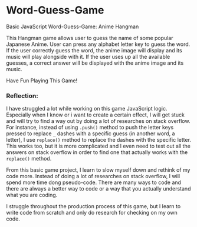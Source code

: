 # Word-Guess-Game
Basic JavaScript Word-Guess-Game: Anime Hangman

This Hangman game allows user to guess the name of some popular Japanese Anime. User can press any alphabet letter key to guess the word. If the user correctly guess the word, the anime image will display and its music will play alongside with it. If the user uses up all the available guesses, a correct answer will be displayed with the anime image and its music. 

Have Fun Playing This Game! 

### Reflection:
I have struggled a lot while working on this game JavaScript logic. Especially when I know or i want to create a certain effect, I will get stuck and will try to find a way out by doing a lot of researches on stack overflow. For instance, instead of using `.push()` method to push the letter keys pressed to replace `_` dashes with a specific guess (in another word, a letter), I use `replace()` method to replace the dashes with the specific letter. This works too, but it is more complicated and I even need to test out all the answers on stack overflow in order to find one that actually works with the `replace()` method. 

From this basic game project, I learn to slow myself down and rethink of my code more. Instead of doing a lot of researches on stack overflow, I will spend more time dong pseudo-code. There are many ways to code and there are always a better way to code or a way that you actually understand what you are coding. 

I struggle throughout the production process of this game, but I learn to write code from scratch and only do research for checking on my own code. 